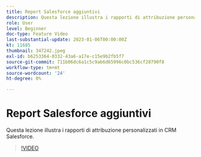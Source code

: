 ```yaml
---
title: Report Salesforce aggiuntivi
description: Questa lezione illustra i rapporti di attribuzione personalizzati in CRM Salesforce.
role: User
level: Beginner
doc-type: Feature Video
last-substantial-update: 2023-01-06T00:00:00Z
kt: 11685
thumbnail: 347242.jpeg
exl-id: b6253364-0332-43a6-a17e-c15e9b2fb5f7
source-git-commit: 711b06dc6a1c5c9ab6d65996c0bc536cf28790f8
workflow-type: tm+mt
source-wordcount: '24'
ht-degree: 0%

---
```


# Report Salesforce aggiuntivi

Questa lezione illustra i rapporti di attribuzione personalizzati in CRM Salesforce.

>[!VIDEO](https://video.tv.adobe.com/v/347242/?quality=12&learn=on)
